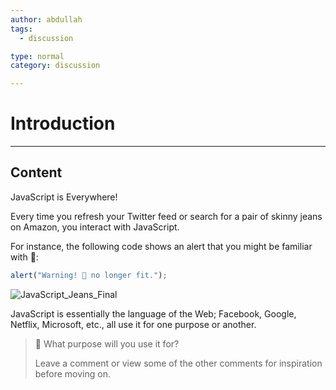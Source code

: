 ```yaml
---
author: abdullah
tags:
  - discussion

type: normal
category: discussion

---
```


# Introduction

---

## Content

JavaScript is Everywhere!

Every time you refresh your Twitter feed or search for a pair of skinny jeans on Amazon, you interact with JavaScript.

For instance, the following code shows an alert that you might be familiar with 👖:

```js
alert("Warning! 👖 no longer fit.");
```

![JavaScript_Jeans_Final](https://img.enkipro.com/bd7c491db166c1fcdc6144f145a186dc.png)


JavaScript is essentially the language of the Web; Facebook, Google, Netflix, Microsoft, etc., all use it for one purpose or another.

> 🤔 What purpose will you use it for?
>
> Leave a comment or view some of the other comments for inspiration before moving on.
